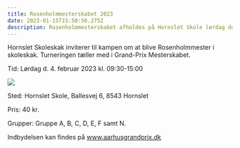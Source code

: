 ```yaml
---
title: Rosenholmmesterskabet 2023
date: 2023-01-15T15:50:50.275Z
description: Rosenholmmesterskabet afholdes på Hornslet Skole lørdag den 4. februar.
---
```

Hornslet Skoleskak inviterer til kampen om at blive Rosenholmmester i skoleskak. Turneringen tæller med i Grand-Prix Mesterskabet.

Tid:       Lørdag d. 4. februar 2023 kl. 09:30-15:00

![](/images/pexels-chess.jpg)


Sted:           Hornslet Skole, Ballesvej 6, 8543 Hornslet

Pris:            40 kr.

Grupper:     Gruppe A, B, C, D, E, F samt N.

Indbydelsen kan findes på www.aarhusgrandprix.dk